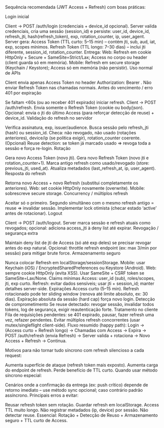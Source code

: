 
Sequência recomendada (JWT Access + Refresh) com boas práticas:

Login inicial

Client -> POST /auth/login (credenciais + device_id opcional).
Server valida credenciais, cria uma sessão (session_id) e persiste: user_id, device_id, refresh_jti, hash(refresh_token), exp, rotation_counter, ip, user_agent.
Server gera:
Access Token (TTL curto: 5–15 min) – contém jti, sub, aud, iat, exp, scopes mínimos.
Refresh Token (TTL longo: 7–30 dias) – inclui jti diferente, session_id, rotation_counter.
Entrega:
Web: Refresh em cookie HttpOnly + Secure + SameSite=Strict/Lax; Access no corpo ou header (client guarda só em memória).
Mobile: Refresh em secure storage (Keychain / Keystore); Access só em memória (não persistir).
Uso normal de APIs

Client envia apenas Access Token no header Authorization: Bearer <access>.
Não enviar Refresh Token nas chamadas normais.
Antes do vencimento / erro 401 por expiração

Se faltam <60s (ou ao receber 401 expirado) iniciar refresh.
Client -> POST /auth/refresh.
Envia somente o Refresh Token (cookie ou body/json).
Opcional: envia o jti do último Access (para reforçar detecção de reuse) + device_id.
Validação do refresh no servidor

Verifica assinatura, exp, issuer/audience.
Busca sessão pelo refresh_jti (hash) ou session_id.
Checa: não revogado, não usado (rotações anteriores), device/ip (se política exigir), rotation_counter coerente.
(Opcional) Reuse detection: se token já marcado usado => revoga toda a sessão e força re-login.
Rotação

Gera novo Access Token (novo jti).
Gera novo Refresh Token (novo jti e rotation_counter+1).
Marca antigo refresh como usado/revogado (store: previous_jti, used_at).
Atualiza metadados (last_refresh_at, ip, user_agent).
Resposta do refresh

Retorna novo Access + novo Refresh (substitui completamente os anteriores).
Web: set cookie HttpOnly novamente (overwrite).
Mobile: sobrescreve secure storage.
Concurrency / múltiplos refresh

Aceitar só o primeiro. Segundo simultâneo com o mesmo refresh antigo = reuse => invalidar sessão.
Implementar lock otimista (checar estado ‘active’ antes de rotacionar).
Logout

Client -> POST /auth/logout.
Server marca sessão e refresh atuais como revogados; opcional: adiciona access_jti à deny list até expirar.
Revogação / segurança extra

Maintain deny list de jti de Access (só até exp deles) se precisar revogar antes do exp natural.
Opcional: throttle refresh endpoint (ex: max 3/min por sessão) para mitigar brute force.
Armazenamento seguro

Nunca colocar Refresh em localStorage/sessionStorage.
Mobile: usar Keychain (iOS) / EncryptedSharedPreferences ou Keystore (Android).
Web: sempre cookie HttpOnly (evita XSS). Usar SameSite + CSRF token se SameSite=Lax/None.
Claims mínimas
Access: user_id (sub), roles/scopes, jti, exp curto.
Refresh: evitar dados sensíveis; usar jti + session_id; manter detalhes server-side.
Expirações
Access curto (5–15 min).
Refresh rotacionado pode ter sliding window (renova até limite absoluto, ex: 30 dias).
Expiração absoluta da sessão (hard cap) força novo login.
Detecção de comprometimento
Se reuse detectado: revogar sessão, invalidar todos tokens, log de segurança, exigir reautenticação forte.
Tratamento no cliente
Fila de requisições pendentes: se 401 expirado, pausar, fazer refresh uma vez, refazer pendentes.
Evitar múltiplos refresh concorrentes (usar mutex/singleflight client-side).
Fluxo resumido (happy path): Login -> (Access curto + Refresh longo) -> Chamadas com Access -> Expira -> POST /auth/refresh (envia Refresh) -> Server valida + rotaciona -> Novo Access + Refresh -> Continua.

Motivos para não tornar tudo síncrono com refresh silencioso a cada request:

Aumenta superfície de ataque (refresh token mais exposto).
Aumenta carga do endpoint de refresh.
Perde benefício de TTL curto.
Quando usar método síncrono especial:

Cenários onde a confirmação da entrega (ex: push crítico) depende de retorno imediato – use método sync opcional; caso contrário padrão assíncrono.
Principais erros a evitar:

Reusar refresh token sem rotação.
Guardar refresh em localStorage.
Access TTL muito longo.
Não registrar metadados (ip, device) por sessão.
Não detectar reuse.
Essencial: Rotação + Detecção de Reuso + Armazenamento seguro + TTL curto de Access.